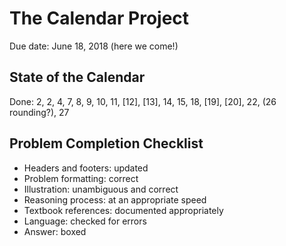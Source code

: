 # The Calendar Project

Due date: June 18, 2018 (here we come!)

## State of the Calendar

Done: 2, 2, 4, 7, 8, 9, 10, 11, [12], [13], 14, 15, 18, [19], [20], 22, (26 rounding?), 27

## Problem Completion Checklist

- Headers and footers: updated
- Problem formatting: correct
- Illustration: unambiguous and correct
- Reasoning process: at an appropriate speed
- Textbook references: documented appropriately
- Language: checked for errors
- Answer: boxed
